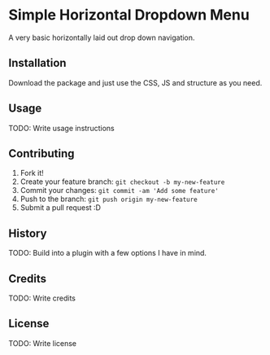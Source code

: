 # Simple Horizontal Dropdown Menu

A very basic horizontally laid out drop down navigation.  

## Installation

Download the package and just use the CSS, JS and structure as you need.

## Usage

TODO: Write usage instructions

## Contributing

1. Fork it!
2. Create your feature branch: `git checkout -b my-new-feature`
3. Commit your changes: `git commit -am 'Add some feature'`
4. Push to the branch: `git push origin my-new-feature`
5. Submit a pull request :D

## History

TODO: Build into a plugin with a few options I have in mind.

## Credits

TODO: Write credits

## License

TODO: Write license
